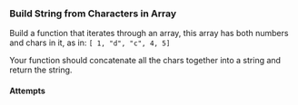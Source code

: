 ### Build String from Characters in Array

Build a function that iterates through an array, this array has both numbers and chars in it, as in:  `[ 1, "d", "c", 4, 5]`

Your function should concatenate all the chars together into a string and return the string.

#### Attempts
